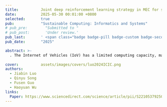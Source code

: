 ```yaml
---
title:          Joint deep reinforcement learning strategy in MEC for smart internet of vehicles edge computing networks
date:           2025-05-30 00:01:00 +0800
selected:       true
pub:            "Sustainable Computing: Informatics and Systems"
# pub_pre:        "Submitted to "
# pub_post:       'Under review.'
pub_last:       ' <span class="badge badge-pill badge-custom badge-secondary">Journal(SCI Q1, Impact Factor:5.7)</span><span class="badge badge-pill badge-custom badge-warning">Regular Issue</span>'
pub_date:       "2025"

abstract: >-
  . The Internet of Vehicles (IoV) has a limited computing capacity, making processing computation tasks challenging. These vehicular services are updated through communication and computing platforms. Edge computing is deployed closest to the terminals to extend the cloud computing facilities. However, the limitation of the vehicular edge nodes, satisfying the Quality of Experience (QoE) is the challenge. This paper developed an imaginative IoV scenario supported by mobile edge computing (MEC) by constructing collaborative processes such as task offloading decisions and resource allocation in various roadside units (RSU) environments that cover multiple vehicles. After that, Deep reinforcement Learning (DRL) is employed to solve the joint optimisation issue. Based on this joint optimisation model, the offloading decisions and resource allocations are gained to reduce the cost obtained in end-to-end delay and expense of resource computation. This problem is formulated based on the Markov Decision Process (MDP) designed functions like state, action, and reward. The proposed model's performance evaluations and numerical results achieve less average delay for 30 vehicle nodes in simulation.
  
cover:          assets/images/covers/luo2024ICIC.png
authors:
  - Jiabin Luo
  - Qinyu Song
  - Fusen Guo
  - Haoyuan Wu
links:
  Paper: https://www.sciencedirect.com/science/article/pii/S2210537925000411
---
```


